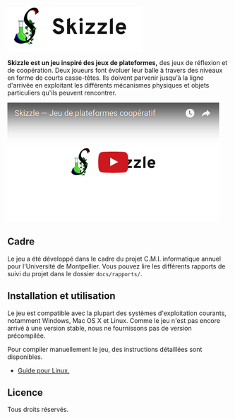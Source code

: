   <img src="docs/images/logo_text.png" alt="Skizzle" height="100" />

**Skizzle est un jeu inspiré des jeux de plateformes,** des jeux
de réflexion et de coopération. Deux joueurs font évoluer leur
balle à travers des niveaux en forme de courts casse-têtes. Ils
doivent parvenir jusqu'à la ligne d'arrivée en exploitant les
différents mécanismes physiques et objets particuliers qu'ils
peuvent rencontrer.

[![Vidéo de présentation de Skizzle](docs/images/video.png)](https://www.youtube.com/watch?v=uzZbkB3dXCU)

## Cadre

Le jeu a été développé dans le cadre du projet C.M.I. informatique
annuel pour l'Université de Montpellier. Vous pouvez lire
les différents rapports de suivi du projet dans le dossier
`docs/rapports/`.

## Installation et utilisation

Le jeu est compatible avec la plupart des systèmes d'exploitation
courants, notamment Windows, Mac OS X et Linux. Comme
le jeu n'est pas encore arrivé à une version stable, nous ne
fournissons pas de version précompilée.

Pour compiler manuellement le jeu, des instructions détaillées
sont disponibles.

* [Guide pour Linux.](docs/guides/compilation-linux.md)

## Licence

Tous droits réservés.
